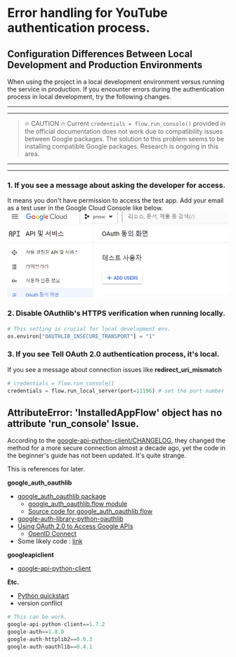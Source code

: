# Error handling for YouTube authentication process.

## Configuration Differences Between Local Development and Production Environments
When using the project in a local development environment versus running the service in production. If you encounter errors during the authentication process in local development, try the following changes.

---
---
> :fire: CAUTION :fire: 
Current `credentials = flow.run_console()` provided in the official documentation does not work due to compatibility issues between Google packages. The solution to this problem seems to be installing compatible Google packages. Research is ongoing in this area.
---
---

### 1. If you see a message about asking the developer for access.
It means you don't have permission to access the test app. Add your email as a test user in the Google Cloud Console like below.
![alt text](assets/image.png)

### 2. Disable OAuthlib's HTTPS verification when running locally.
```python
# This setting is crucial for local development env.
os.environ["OAUTHLIB_INSECURE_TRANSPORT"] = "1"
```

### 3. If you see Tell OAuth 2.0 authentication process, it's local.
If you see a message about connection issues like **redirect_uri_mismatch**
```python
# credentials = flow.run_console()
credentials = flow.run_local_server(port=11196) # set the port number
```

## AttributeError: 'InstalledAppFlow' object has no attribute 'run_console' Issue.
According to the [google-api-python-client/CHANGELOG](https://github.com/googleapis/google-api-python-client/blob/3fb2a386892a695a0a7be33b499b37a9a75b2439/CHANGELOG#L17), they changed the method for a more secure connection almost a decade ago, yet the code in the beginner's guide has not been updated. It's quite strange.

This is references for later.

**google_auth_oauthlib** 
- [google_auth_oauthlib package](https://google-auth-oauthlib.readthedocs.io/en/latest/reference/google_auth_oauthlib.html)
    - [google_auth_oauthlib.flow module](https://googleapis.dev/python/google-auth-oauthlib/latest/reference/google_auth_oauthlib.flow.html)
    - [Source code for google_auth_oauthlib.flow](https://googleapis.dev/python/google-auth-oauthlib/latest/_modules/google_auth_oauthlib/flow.html#Flow.authorized_session)
- [google-auth-library-python-oauthlib](https://github.com/googleapis/google-auth-library-python-oauthlib)
- [Using OAuth 2.0 to Access Google APIs](https://developers.google.com/identity/protocols/oauth2?hl=ko)
    - [OpenID Connect](https://developers.google.com/identity/openid-connect/openid-connect?hl=ko#python)
- Some likely code : [link](https://developers.google.com/people/quickstart/python)

**googleapiclient** 
- [google-api-python-client](https://github.com/googleapis/google-api-python-client)

**Etc.**
- [Python quickstart](https://developers.google.com/people/quickstart/python)
- version conflict
```python
# This can be work.
google-api-python-client==1.7.2
google-auth==1.8.0
google-auth-httplib2==0.0.3
google-auth-oauthlib==0.4.1
```